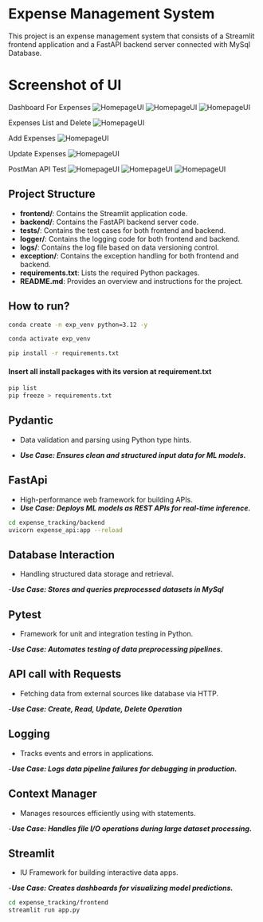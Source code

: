# Expense Management System

This project is an expense management system that consists of a Streamlit frontend application and a FastAPI backend server connected with MySql Database.


# Screenshot of UI

Dashboard For Expenses
![HomepageUI](./screenshot/Expense%20Tracking%20System%20Dashboard%20-1.png)
![HomepageUI](./screenshot/Expense%20Tracking%20System%20Dashboard%20-2.png)
![HomepageUI](./screenshot/Expense%20Tracking%20System%20Dashboard%20-3.png)

Expenses List and Delete
![HomepageUI](./screenshot/Expenses%20List:%20Delete.png)

Add Expenses
![HomepageUI](./screenshot/Add%20Expenses.png)

Update Expenses
![HomepageUI](./screenshot/Update%20Expenses.png)

PostMan API Test
![HomepageUI](./screenshot/GET%20expense%20between%20date%20range.png)
![HomepageUI](./screenshot/Delete%20expense%20.png)
![HomepageUI](./screenshot/postman-%20POST%20request.png)



## Project Structure

- **frontend/**: Contains the Streamlit application code.
- **backend/**: Contains the FastAPI backend server code.
- **tests/**: Contains the test cases for both frontend and backend.
- **logger/**: Contains the logging code for both frontend and backend.
- **logs/**: Contains the log file based on data versioning control.
- **exception/**: Contains the exception handling for both frontend and backend.
- **requirements.txt**: Lists the required Python packages.
- **README.md**: Provides an overview and instructions for the project.


## How to run?
```bash
conda create -n exp_venv python=3.12 -y
```
```bash
conda activate exp_venv
```

```bash
pip install -r requirements.txt
```

#### Insert all install packages with its version at requirement.txt

```bash
pip list
pip freeze > requirements.txt
```


## Pydantic
- Data validation and parsing using Python type hints.

- ***Use Case: Ensures clean and structured input data for ML models.***

## FastApi
- High-performance web framework for building APIs.
- ***Use Case: Deploys ML models as REST APIs for real-time inference.***

```bash
cd expense_tracking/backend
uvicorn expense_api:app --reload
```
## Database Interaction
- Handling structured data storage and retrieval.

-***Use Case: Stores and queries preprocessed datasets in MySql***

## Pytest
- Framework for unit and integration testing in Python.

-***Use Case: Automates testing of data preprocessing pipelines.***

## API call with Requests
- Fetching data from external sources like database via HTTP.

-***Use Case: Create, Read, Update, Delete Operation***

## Logging
- Tracks events and errors in applications.

-***Use Case: Logs data pipeline failures for debugging in production.***

## Context Manager
- Manages resources efficiently using with statements.

-***Use Case: Handles file I/O operations during large dataset processing.***


## Streamlit
- IU Framework for building interactive data apps.

-***Use Case: Creates dashboards for visualizing model predictions.***

```bash
cd expense_tracking/frontend
streamlit run app.py
```


